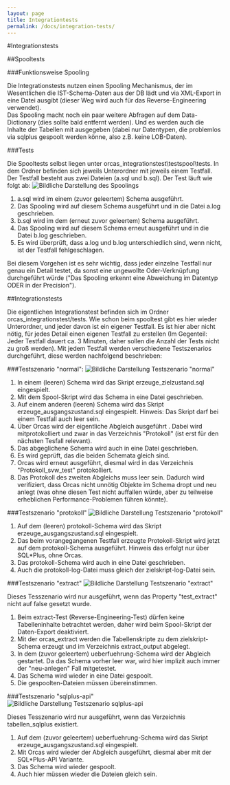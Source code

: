 ```yaml
---
layout: page
title: Integrationtests
permalink: /docs/integration-tests/
---
```


#Integrationstests

##Spooltests

###Funktionsweise Spooling

Die Integrationstests nutzen einen Spooling Mechanismus, der im Wesentlichen die IST-Schema-Daten aus der DB lädt und via XML-Export in eine Datei ausgibt (dieser Weg wird auch für das Reverse-Engineering verwendet).
<br/>Das Spooling macht noch ein paar weitere Abfragen auf dem Data-Dictionary (dies sollte bald entfernt werden). Und es werden auch die Inhalte der Tabellen mit ausgegeben (dabei nur Datentypen, die problemlos via sqlplus gespoolt werden könne, also z.B. keine LOB-Daten).

###Tests

Die Spooltests selbst liegen unter orcas_integrationstest\testspool\tests. In dem Ordner befinden sich jeweils Unterordner mit jeweils einem Testfall. Der Testfall besteht aus zwei Dateien (a.sql und b.sql). Der Test läuft wie folgt ab:
![Bildliche Darstellung des Spoolings]({{site.baseurl}}/assets/spooling.GIF "spooling.GIF")

1. a.sql wird im einem (zuvor geleertem) Schema ausgeführt.
2. Das Spooling wird auf diesem Schema ausgeführt und in die Datei a.log geschrieben.
3. b.sql wird im dem (erneut zuvor geleertem) Schema ausgeführt.
4. Das Spooling wird auf diesem Schema erneut ausgeführt und in die Datei b.log geschrieben.
5. Es wird überprüft, dass a.log und b.log unterschiedlich sind, wenn nicht, ist der Testfall fehlgeschlagen.

Bei diesem Vorgehen ist es sehr wichtig, dass jeder einzelne Testfall nur genau ein Detail testet, da sonst eine ungewollte Oder-Verknüpfung durchgeführt würde ("Das Spooling erkennt eine Abweichung im Datentyp ODER in der Precision").

##Integrationstests

Die eigentlichen Integrationstest befinden sich im Ordner orcas_integrationstest/tests. Wie schon beim spooltest gibt es hier wieder Unterordner, und jeder davon ist ein eigener Testfall. Es ist hier aber nicht nötig, für jedes Detail einen eigenen Testfall zu erstellen (Im Gegenteil: Jeder Testfall dauert ca. 3 Minuten, daher sollen die Anzahl der Tests nicht zu groß werden). Mit jedem Testfall werden verschiedene Testszenarios durchgeführt, diese werden nachfolgend beschrieben:

###Testszenario "normal":
![Bildliche Darstellung Testszenario "normal"]({{site.baseurl}}/assets/testszenario-normal.GIF "testszenario-normal.GIF")

1. In einem (leeren) Schema wird das Skript erzeuge_zielzustand.sql eingespielt.
2. Mit dem Spool-Skript wird das Schema in eine Datei geschrieben.
3. Auf einem anderen (leeren) Schema wird das Skript erzeuge_ausgangszustand.sql eingespielt.
  Hinweis: Das Skript darf bei einem Testfall auch leer sein.
4. Über Orcas wird der eigentliche Abgleich ausgeführt .
  Dabei wird mitprotokolliert und zwar in das Verzeichnis "Protokoll" (ist erst für den nächsten Tesfall relevant).
5. Das abgeglichene Schema wird auch in eine Datei geschrieben.
6. Es wird geprüft, das die beiden Schemata gleich sind.
7. Orcas wird erneut ausgeführt, diesmal wird in das Verzeichnis "Protokoll_svw_test" protokolliert.
8. Das Protokoll des zweiten Abgleichs muss leer sein.
  Dadurch wird verifiziert, dass Orcas nicht unnötig Objekte im Schema dropt und neu anlegt (was ohne diesen Test nicht auffallen würde, aber zu teilweise erheblichen Performance-Problemen führen könnte).

###Testszenario "protokoll"
![Bildliche Darstellung Testszenario "protokoll"]({{site.baseurl}}/assets/testszenario-protokoll.GIF "testszenario-protokoll.GIF")

1. Auf dem (leeren) protokoll-Schema wird das Skript erzeuge_ausgangszustand.sql eingespielt.
2. Das beim vorangegangenen Testfall erzeugte Protokoll-Skript wird jetzt auf dem protokoll-Schema ausgeführt.
  Hinweis das erfolgt nur über SQL*Plus, ohne Orcas.
3. Das protokoll-Schema wird auch in eine Datei geschrieben.
4. Auch die protokoll-log-Datei muss gleich der zielskript-log-Datei sein.

###Testszenario "extract"
![Bildliche Darstellung Testszenario "extract"]({{site.baseurl}}/assets/testszenario-extract.GIF "testszenarion-extract.GIF")

Dieses Tesszenario wird nur ausgeführt, wenn das Property "test_extract" nicht auf false gesetzt wurde.

1. Beim extract-Test (Reverse-Engineering-Test) dürfen keine Tabelleninhalte betrachtet werden, daher wird beim Spool-Skript der Daten-Export deaktiviert.
2. Mit der orcas_extract werden die Tabellenskripte zu dem zielskript-Schema erzeugt und im Verzeichnis extract_output abgelegt.
3. In dem (zuvor geleertem) ueberfuehrung-Schema wird der Abgleich gestartet.
  Da das Schema vorher leer war, wird hier implizit auch immer der "neu-anlegen" Fall mitgetestet.
4. Das Schema wird wieder in eine Datei gespoolt.
5. Die gespoolten-Dateien müssen übereinstimmen.

###Testszenario "sqlplus-api"
![Bildliche Darstellung Testszenario sqlplus-api]({{site.baseurl}}/assets/testszenario-sqlplus-api.GIF "testszenario-sqlplus-api.GIF")

Dieses Tesszenario wird nur ausgeführt, wenn das Verzeichnis tabellen_sqlplus existiert.

1. Auf dem (zuvor geleertem) ueberfuehrung-Schema wird das Skript erzeuge_ausgangszustand.sql eingespielt.
2. Mit Orcas wird wieder der Abgleich ausgeführt, diesmal aber mit der SQL*Plus-API Variante.
3. Das Schema wird wieder gespoolt.
4. Auch hier müssen wieder die Dateien gleich sein.

